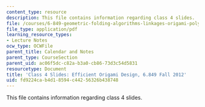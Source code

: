 ```yaml
---
content_type: resource
description: This file contains information regarding class 4 slides.
file: /courses/6-849-geometric-folding-algorithms-linkages-origami-polyhedra-fall-2012/fd9224cab4d18594c44256326b438748_MIT6_849F12_slidesC04.pdf
file_type: application/pdf
learning_resource_types:
- Lecture Notes
ocw_type: OCWFile
parent_title: Calendar and Notes
parent_type: CourseSection
parent_uid: ac06f5dc-c82a-b3a0-cb86-73d3c54d5831
resourcetype: Document
title: 'Class 4 Slides: Efficient Origami Design, 6.849 Fall 2012'
uid: fd9224ca-b4d1-8594-c442-56326b438748
---
```

This file contains information regarding class 4 slides.

